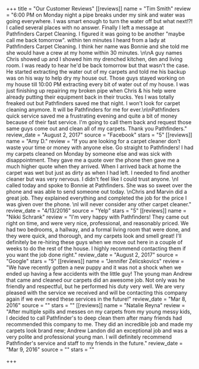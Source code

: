 +++
title = "Our Customer Reviews"
[[reviews]]
name = "Tim Smith"
review = "6:00 PM on Monday night a pipe breaks under my sink and water was going everywhere. I was smart enough to turn the water off but what next!?! I called several places with no answer. Finally I left a message at Pathfinders Carpet Cleaning. I figured it was going to be another \"maybe call me back tomorrow\". within ten minutes I heard from a lady at Pathfinders Carpet Cleaning. I think her name was Bonnie and she told me she would have a crew at my home within 30 minutes. \n\nA guy names Chris showed up and I showed him my drenched kitchen, den and living room. I was ready to hear he'd be back tomorrow but that wasn't the case. He started extracting the water out of my carpets and told me his backup was on his way to help dry my house out. Those guys stayed working on my house till 10:00 PM extracting every bit of water out of my house. I was just finishing up repairing my broken pipe when Chris & his help were already putting their equipment back in their trucks. Yes I was totally freaked out but Pathfinders saved me that night. I won't look for carpet cleaning anymore. It will be Pathfinders for me for ever.\n\nPathfinders quick service saved me a frustrating evening and quite a bit of money because of their fast service. I'm going to call them back and request those same guys come out and clean all of my carpets. Thank you Pathfinders."
review_date = "August 2, 2017"
source = "Facebook"
stars = "5"
[[reviews]]
name = "Amy D."
review = "If you are looking for a carpet cleaner don't waste your time or money with anyone else. Go straight to Pathfinders! I had my carpets cleaned on Monday by someone else and was sick with disappointment. They gave me a quote over the phone then gave me a much higher quote when they arrived. When I arrived back at home the carpet was wet but just as dirty as when I had left. I needed to find another cleaner but was very nervous. I didn't feel like I could trust anyone.   \nI called today and spoke to Bonnie at Pathfinders. She was so sweet over the phone and was able to send someone out today.   \nChris and Marvin did a great job. They explained everything and completed the job for the price I was given over the phone.   \nI will never consider any other carpet cleaner."
review_date = "4/13/2016"
source = "Yelp"
stars = "5"
[[reviews]]
name = "Nikki Schrank"
review = "I'm very happy with Pathfinders! They came out right on time, and were very nice, professional, and reasonably priced. We had two bedrooms, a hallway, and a formal living room that were done, and they were quick, and thorough, and my carpets look and smell great! I'll definitely be re-hiring these guys when we move out here in a couple of weeks to do the rest of the house. I highly recommend contacting them if you want the job done right."
review_date = "August 2, 2017"
source = "Google"
stars = "5"
[[reviews]]
name = "Jennifer Zelicskovics"
review = "We have recently gotten a new puppy and it was not a shock when we ended up having a few accidents with the little guy! The young man Andrew that came and cleaned our carpets did an awesome job. Not only was he friendly and respectful, but he performed his duty very well. We are very pleased with the service we received and will be contacting this company again if we ever need these services in the future!"
review_date = "Mar 8, 2016"
source = ""
stars = ""
[[reviews]]
name = "Natalie Reyna"
review = "After multiple spills and messes on my carpets from my young messy kids, I decided to call Pathfinder's to deep clean them after many friends had recommended this company to me. They did an incredible job and made my carpets look brand new; Andrew Landon did an exceptional job and was a very polite and professional young man. I will definitely recommend Pathfinder's service and staff to my friends in the future."
review_date = "Mar 9, 2016"
source = ""
stars = ""

+++
